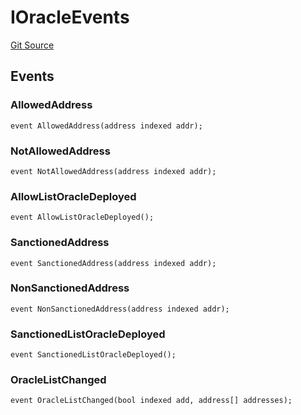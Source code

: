 # IOracleEvents
[Git Source](https://github.com/thrackle-io/tron/blob/a542d218e58cfe9de74725f5f4fd3ffef34da456/src/common/IEvents.sol)


## Events
### AllowedAddress

```solidity
event AllowedAddress(address indexed addr);
```

### NotAllowedAddress

```solidity
event NotAllowedAddress(address indexed addr);
```

### AllowListOracleDeployed

```solidity
event AllowListOracleDeployed();
```

### SanctionedAddress

```solidity
event SanctionedAddress(address indexed addr);
```

### NonSanctionedAddress

```solidity
event NonSanctionedAddress(address indexed addr);
```

### SanctionedListOracleDeployed

```solidity
event SanctionedListOracleDeployed();
```

### OracleListChanged

```solidity
event OracleListChanged(bool indexed add, address[] addresses);
```

